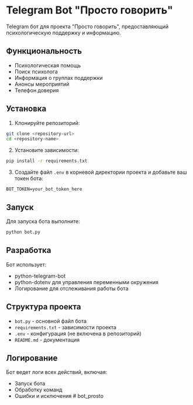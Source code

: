 # Telegram Bot "Просто говорить"

Telegram бот для проекта "Просто говорить", предоставляющий психологическую поддержку и информацию.

## Функциональность

- Психологическая помощь
- Поиск психолога
- Информация о группах поддержки
- Анонсы мероприятий
- Телефон доверия

## Установка

1. Клонируйте репозиторий:
```bash
git clone <repository-url>
cd <repository-name>
```

2. Установите зависимости:
```bash
pip install -r requirements.txt
```

3. Создайте файл `.env` в корневой директории проекта и добавьте ваш токен бота:
```
BOT_TOKEN=your_bot_token_here
```

## Запуск

Для запуска бота выполните:
```bash
python bot.py
```

## Разработка

Бот использует:
- python-telegram-bot
- python-dotenv для управления переменными окружения
- Логирование для отслеживания работы бота

## Структура проекта

- `bot.py` - основной файл бота
- `requirements.txt` - зависимости проекта
- `.env` - конфигурация (не включена в репозиторий)
- `README.md` - документация

## Логирование

Бот ведет логи всех действий, включая:
- Запуск бота
- Обработку команд
- Ошибки и исключения #   b o t _ p r o s t o  
 